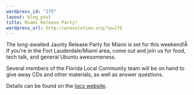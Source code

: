```yaml
--- 
wordpress_id: "275"
layout: blog_post
title: Miami Release Party!
wordpress_url: http://wrevolution.org/?p=275
---
```

<p class="line867">The long-awaited Jaunty Release Party for Miami is set for this weekend!Â  If you're in the Fort Lauderdale/Miami area, come out and join us for food, tech talk, and general Ubuntu awesomeness.</p>
<p class="line867">Several members of the Florida Local Community team will be on hand to give away CDs and other materials, as well as answer questions.</p>
<p class="line867">Details can be found on the <a href="http://www.ubuntu-fl.org/index.php/news/17-events/144-jaunty-release-party-miami.html">loco website</a>.</p>
